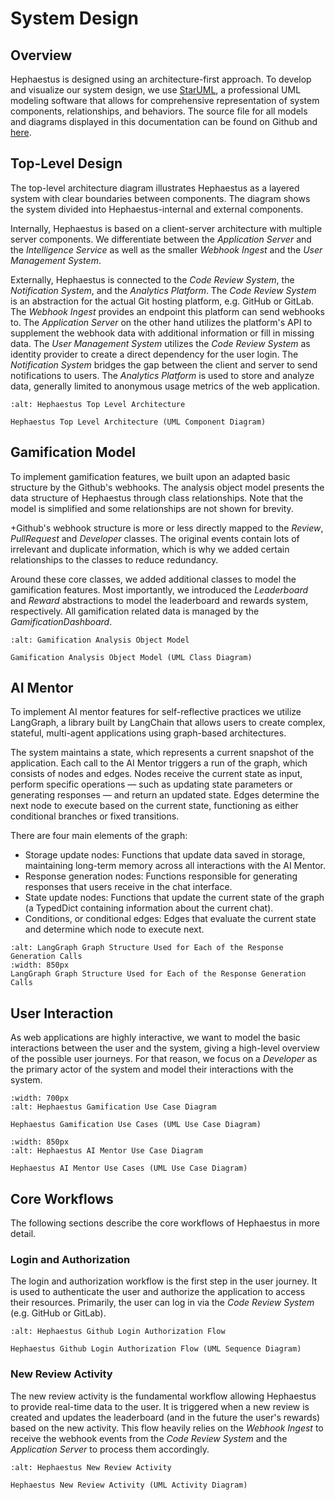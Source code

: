 # System Design

## Overview

Hephaestus is designed using an architecture-first approach. To develop and visualize our system design, we use [StarUML](https://staruml.io/), a professional UML modeling software that allows for comprehensive representation of system components, relationships, and behaviors.
The source file for all models and diagrams displayed in this documentation can be found on Github and [here](./hephaestus.mdj).

## Top-Level Design

The top-level architecture diagram illustrates Hephaestus as a layered system with clear boundaries between components. 
The diagram shows the system divided into Hephaestus-internal and external components.

Internally, Hephaestus is based on a client-server architecture with multiple server components. 
We differentiate between the _Application Server_ and the _Intelligence Service_ as well as the smaller _Webhook Ingest_ and the _User Management System_.

Externally, Hephaestus is connected to the _Code Review System_, the _Notification System_, and the _Analytics Platform_. 
The _Code Review System_ is an abstraction for the actual Git hosting platform, e.g. GitHub or GitLab. 
The _Webhook Ingest_ provides an endpoint this platform can send webhooks to. 
The _Application Server_ on the other hand utilizes the platform's API to supplement the webhook data with additional information or fill in missing data. 
The _User Management System_ utilizes the _Code Review System_ as identity provider to create a direct dependency for the user login. 
The _Notification System_ bridges the gap between the client and server to send notifications to users. 
The _Analytics Platform_ is used to store and analyze data, generally limited to anonymous usage metrics of the web application.

```{figure} ./top_level_architecture.svg
:alt: Hephaestus Top Level Architecture

Hephaestus Top Level Architecture (UML Component Diagram)
```

## Gamification Model

To implement gamification features, we built upon an adapted basic structure by the Github's webhooks. 
The analysis object model presents the data structure of Hephaestus through class relationships. 
Note that the model is simplified and some relationships are not shown for brevity. 

+Github's webhook structure is more or less directly mapped to the _Review_, _PullRequest_ and _Developer_ classes. 
The original events contain lots of irrelevant and duplicate information, which is why we added certain relationships to the classes to reduce redundancy.

Around these core classes, we added additional classes to model the gamification features. 
Most importantly, we introduced the _Leaderboard_ and _Reward_ abstractions to model the leaderboard and rewards system, respectively.
All gamification related data is managed by the _GamificationDashboard_.

```{figure} ./gamification_analysis_object_model.svg
:alt: Gamification Analysis Object Model

Gamification Analysis Object Model (UML Class Diagram)
```

## AI Mentor

To implement AI mentor features for self-reflective practices we utilize LangGraph, a library built by LangChain that allows users to create complex, stateful, multi-agent applications using graph-based architectures. 

The system maintains a state, which represents a current snapshot of the application. Each call to the AI Mentor triggers a run of the graph, which consists of nodes and edges. Nodes receive the current state as input, perform specific operations — such as updating state parameters or generating responses — and return an updated state. Edges determine the next node to execute based on the current state, functioning as either conditional branches or fixed transitions.

There are four main elements of the graph:
- Storage update nodes: Functions that update data saved in storage, maintaining long-term memory across all interactions with the AI Mentor.
- Response generation nodes: Functions responsible for generating responses that users receive in the chat interface.
- State update nodes: Functions that update the current state of the graph (a TypedDict containing information about the current chat).
- Conditions, or conditional edges: Edges that evaluate the current state and determine which node to execute next.

```{figure} ./langgraph.png
:alt: LangGraph Graph Structure Used for Each of the Response Generation Calls
:width: 850px
LangGraph Graph Structure Used for Each of the Response Generation Calls
```

## User Interaction

As web applications are highly interactive, we want to model the basic interactions between the user and the system, giving a high-level overview of the possible user journeys. 
For that reason, we focus on a _Developer_ as the primary actor of the system and model their interactions with the system.

```{figure} ./gamification_use_cases.svg
:width: 700px
:alt: Hephaestus Gamification Use Case Diagram

Hephaestus Gamification Use Cases (UML Use Case Diagram)
```

```{figure} ./mentor_use_cases.svg
:width: 850px
:alt: Hephaestus AI Mentor Use Case Diagram

Hephaestus AI Mentor Use Cases (UML Use Case Diagram)
```

## Core Workflows

The following sections describe the core workflows of Hephaestus in more detail.

### Login and Authorization

The login and authorization workflow is the first step in the user journey. 
It is used to authenticate the user and authorize the application to access their resources. 
Primarily, the user can log in via the _Code Review System_ (e.g. GitHub or GitLab).

```{figure} ./login_authorization_flow.svg
:alt: Hephaestus Github Login Authorization Flow

Hephaestus Github Login Authorization Flow (UML Sequence Diagram)
```

### New Review Activity

The new review activity is the fundamental workflow allowing Hephaestus to provide real-time data to the user. 
It is triggered when a new review is created and updates the leaderboard (and in the future the user's rewards) based on the new activity. 
This flow heavily relies on the _Webhook Ingest_ to receive the webhook events from the _Code Review System_ and the _Application Server_ to process them accordingly.

```{figure} ./new_review_activity.svg
:alt: Hephaestus New Review Activity

Hephaestus New Review Activity (UML Activity Diagram)
```